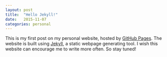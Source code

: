 ```yaml
---
layout: post
title:  "Hello Jekyll!"
date:   2015-11-07
categories: personal
---
```

This is my first post on my personal website, hosted by [GitHub Pages](https://github.com/xngli/xngli.github.io). The website is built using [Jekyll](https://jekyllrb.com/), a static webpage generating tool.
I wish this website can encourage me to write more often. So stay tuned!
